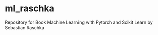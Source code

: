 # ml_raschka
Repository for Book Machine Learning with Pytorch and Scikit Learn by Sebastian Raschka
